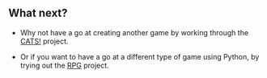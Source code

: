 ## What next?

- Why not have a go at creating another game by working through the [CATS!](https://projects.raspberrypi.org/en/projects/cats) project.

- Or if you want to have a go at a different type of game using Python, by trying out the [RPG](https://projects.raspberrypi.org/en/projects/rpg) project.
